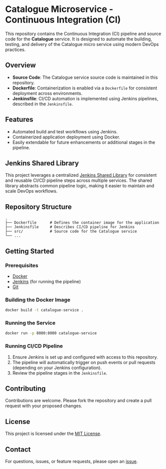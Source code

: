 # Catalogue Microservice - Continuous Integration (CI)

This repository contains the Continuous Integration (CI) pipeline and source code for the **Catalogue** service. It is designed to automate the building, testing, and delivery of the Catalogue micro service using modern DevOps practices.

## Overview

- **Source Code**: The Catalogue service source code is maintained in this repository.
- **Dockerfile**: Containerization is enabled via a `Dockerfile` for consistent deployment across environments.
- **Jenkinsfile**: CI/CD automation is implemented using Jenkins pipelines, described in the `Jenkinsfile`.

## Features

- Automated build and test workflows using Jenkins.
- Containerized application deployment using Docker.
- Easily extendable for future enhancements or additional stages in the pipeline.

## Jenkins Shared Library

This project leverages a centralized [Jenkins Shared Library](https://github.com/BharathKumarReddy2103/jenkins-shared-library) for consistent and reusable CI/CD pipeline steps across multiple services. The shared library abstracts common pipeline logic, making it easier to maintain and scale DevOps workflows.

## Repository Structure

```
.
├── Dockerfile      # Defines the container image for the application
├── Jenkinsfile     # Describes CI/CD pipeline for Jenkins
├── src/            # Source code for the Catalogue service
└── ...
```

## Getting Started

### Prerequisites

- [Docker](https://www.docker.com/)
- [Jenkins](https://www.jenkins.io/) (for running the pipeline)
- [Git](https://git-scm.com/)

### Building the Docker Image

```bash
docker build -t catalogue-service .
```

### Running the Service

```bash
docker run -p 8080:8080 catalogue-service
```

### Running CI/CD Pipeline

1. Ensure Jenkins is set up and configured with access to this repository.
2. The pipeline will automatically trigger on push events or pull requests (depending on your Jenkins configuration).
3. Review the pipeline stages in the `Jenkinsfile`.

## Contributing

Contributions are welcome. Please fork the repository and create a pull request with your proposed changes.

## License

This project is licensed under the [MIT License](LICENSE).

## Contact

For questions, issues, or feature requests, please open an [issue](https://github.com/BharathKumarReddy2103/catalogue/issues).

